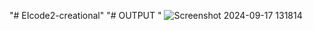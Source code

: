 "# EIcode2-creational" 
"# OUTPUT "
![Screenshot 2024-09-17 131814](https://github.com/user-attachments/assets/2848b1ed-2f4e-48b4-adba-92aa73f51d6b)
